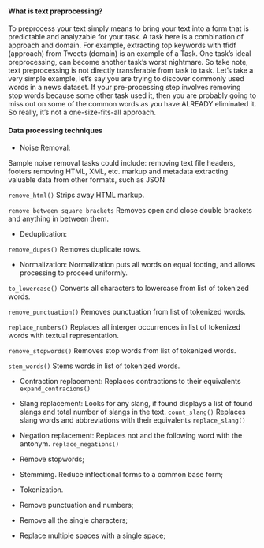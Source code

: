 #### What is text preprocessing?
To preprocess your text simply means to bring your text into a form that is predictable and analyzable for your task. A task here is a combination of approach and domain. For example, extracting top keywords with tfidf (approach) from Tweets (domain) is an example of a Task.
One task’s ideal preprocessing, can become another task’s worst nightmare. So take note, text preprocessing is not directly transferable from task to task. Let’s take a very simple example, let’s say you are trying to discover commonly used words in a news dataset. If your pre-processing step involves removing stop words because some other task used it, then you are probably going to miss out on some of the common words as you have ALREADY eliminated it. So really, it’s not a one-size-fits-all approach.




#### Data processing techniques

* Noise Removal:

Sample noise removal tasks could include:
removing text file headers, footers
removing HTML, XML, etc. markup and metadata
extracting valuable data from other formats, such as JSON

```remove_html()```
Strips away HTML markup.

```remove_between_square_brackets```
Removes open and close double brackets and anything in between them.

* Deduplication:

```remove_dupes()```
Removes duplicate rows.


* Normalization:
Normalization puts all words on equal footing, and allows processing to proceed uniformly.

```to_lowercase()```
Converts all characters to lowercase from list of tokenized words.

```remove_punctuation()```
Removes punctuation from list of tokenized words.

```replace_numbers()```
Replaces all interger occurrences in list of tokenized words with textual representation.

```remove_stopwords()```
Removes stop words from list of tokenized words.

```stem_words()```
Stems words in list of tokenized words.


* Contraction replacement:
Replaces contractions to their equivalents
```expand_contracions()```

* Slang replacement:
Looks for any slang, if found displays a list of found slangs and total number of slangs in the text. 
```count_slang()```
Replaces slang words and abbreviations with their equivalents
```replace_slang()```

* Negation replacement:
Replaces not and the following word with the antonym.
```replace_negations()```

* Remove stopwords;
* Stemmimg. Reduce inflectional forms to a common base form;
* Tokenization.
* Remove punctuation and numbers;
* Remove all the single characters;
* Replace multiple spaces with a single space;

